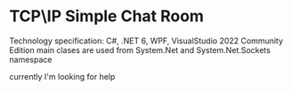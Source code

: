 # TCP\IP Simple Chat Room
Technology specification:
C#, .NET 6, WPF, VisualStudio 2022 Community Edition
main clases are used from System.Net and System.Net.Sockets namespace

currently I'm looking for help
